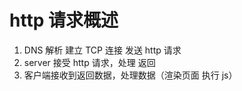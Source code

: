 # http 请求概述

1. DNS 解析 建立 TCP 连接 发送 http 请求
2. server 接受 http 请求，处理 返回
3. 客户端接收到返回数据，处理数据（渲染页面 执行 js）
